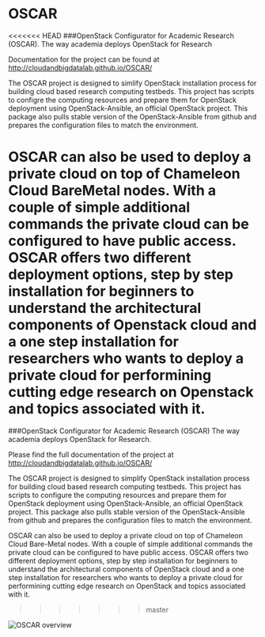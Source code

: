 # OSCAR
<<<<<<< HEAD
###OpenStack Configurator for Academic Research (OSCAR). 
The way academia deploys OpenStack for Research

Documentation for the project can be found at http://cloudandbigdatalab.github.io/OSCAR/  

The OSCAR project is designed to simlify OpenStack installation process for building cloud based research computing testbeds. This project has scripts to configre the computing resources and prepare them for OpenStack deployment using OpenStack-Ansible, an official OpenStack project. This package also pulls stable version of the OpenStack-Ansible from github and prepares the configuration files to match the environment.

OSCAR can also be used to deploy a private cloud on top of Chameleon Cloud BareMetal nodes. With a couple of simple additional commands the private cloud can be configured to have public access. OSCAR offers two different deployment options, step by step installation for beginners to understand the architectural components of Openstack cloud and a one step installation for researchers who wants to deploy a private cloud for performining cutting edge research on Openstack and topics associated with it.
=======
###OpenStack Configurator for Academic Research (OSCAR)
The way academia deploys OpenStack for Research.

Please find the full documentation of the project at http://cloudandbigdatalab.github.io/OSCAR/

The OSCAR project is designed to simplify OpenStack installation process for building cloud based research computing testbeds. This project has scripts to configure the computing resources and prepare them for OpenStack deployment using OpenStack-Ansible, an official OpenStack project. This package also pulls stable version of the OpenStack-Ansible from github and prepares the configuration files to match the environment.

OSCAR can also be used to deploy a private cloud on top of Chameleon Cloud Bare-Metal nodes. With a couple of simple additional commands the private cloud can be configured to have public access. OSCAR offers two different deployment options, step by step installation for beginners to understand the architectural components of OpenStack cloud and a one step installation for researchers who wants to deploy a private cloud for performining cutting edge research on OpenStack and topics associated with it.
>>>>>>> master

![OSCAR overview](https://github.com/cloudandbigdatalab/OSCAR/blob/gh-pages/assets/figures/Slide7.jpg "OSCAR overview" )




